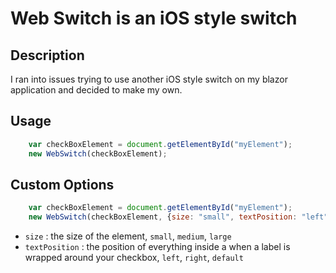 # Web Switch is an iOS style switch

## Description 

I ran into issues trying to use another iOS style switch on my blazor application and decided to make my own. 

## Usage
```js
    var checkBoxElement = document.getElementById("myElement");
    new WebSwitch(checkBoxElement);
```

## Custom Options
```js
    var checkBoxElement = document.getElementById("myElement");
    new WebSwitch(checkBoxElement, {size: "small", textPosition: "left"});
```

- `size` : the size of the element, `small`, `medium`, `large`
- `textPosition` : the position of everything inside a when a label is wrapped around your checkbox, `left`, `right`, `default`
